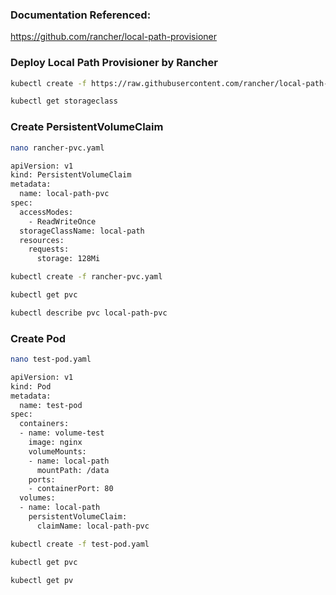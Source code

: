 ### Documentation Referenced:

https://github.com/rancher/local-path-provisioner

### Deploy Local Path Provisioner by Rancher

```sh
kubectl create -f https://raw.githubusercontent.com/rancher/local-path-provisioner/v0.0.31/deploy/local-path-storage.yaml
```
```sh
kubectl get storageclass
```

### Create PersistentVolumeClaim
```sh
nano rancher-pvc.yaml
```
```sh
apiVersion: v1
kind: PersistentVolumeClaim
metadata:
  name: local-path-pvc
spec:
  accessModes:
    - ReadWriteOnce
  storageClassName: local-path
  resources:
    requests:
      storage: 128Mi
```
```sh
kubectl create -f rancher-pvc.yaml

kubectl get pvc

kubectl describe pvc local-path-pvc
```

### Create Pod
```sh
nano test-pod.yaml
```
```sh
apiVersion: v1
kind: Pod
metadata:
  name: test-pod
spec:
  containers:
  - name: volume-test
    image: nginx
    volumeMounts:
    - name: local-path
      mountPath: /data
    ports:
    - containerPort: 80
  volumes:
  - name: local-path
    persistentVolumeClaim:
      claimName: local-path-pvc
```

```sh
kubectl create -f test-pod.yaml

kubectl get pvc

kubectl get pv
```
